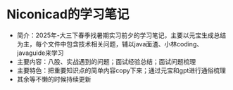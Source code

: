 # Niconicad的学习笔记
- 简介：2025年-大三下春季找暑期实习前夕的学习笔记，主要以元宝生成总结为主，每个文件中包含技术相关问题，辅以java面渣、小林coding、javaguide来学习
- 主要内容：八股、实战遇到的问题；面试经验总结；面试问题梳理
- 主要特色：把重要知识点的简单内容copy下来；通过元宝和gpt进行通俗梳理
- 其余等不懒的时候持续更新
